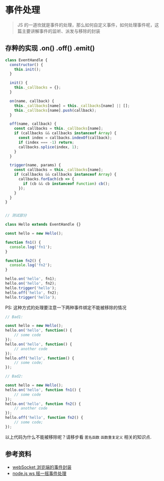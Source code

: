 # 事件处理

> JS 的一道坎就是事件的处理，那么如何自定义事件，如何处理事件呢，这篇主要讲解事件的监听、派发与移除的封装


## 存粹的实现 .on() .off() .emit()

```js
class EventHandle {
  constructor() {
    this.init();
  }

  init() {
    this._callbacks = {};
  }

  on(name, callback) {
    this._callbacks[name] = this._callbacks[name] || [];
    this._callbacks[name].push(callback);
  }

  off(name, callback) {
    const callbacks = this._callbacks[name];
    if (callbacks && callbacks instanceof Array) {
      const index = callbacks.indexOf(callback);
      if (index === -1) return;
      callbacks.splice(index, 1);
    }
  }

  trigger(name, params) {
    const callbacks = this._callbacks[name];
    if (callbacks && callbacks instanceof Array) {
      callbacks.forEach(cb => {
        if (cb && cb instanceof Function) cb();
      });
    }
  }
}


// 测试部分

class Hello extends EventHandle {}

const hello = new Hello();

function fn1() {
  console.log('fn1');
}

function fn2() {
  console.log('fn2');
}

hello.on('hello', fn1);
hello.on('hello', fn2);
hello.trigger('hello');
hello.off('hello', fn2);
hello.trigger('hello');

```

PS: 这种方式的处理要注意一下两种事件绑定不能被移除的情况

```js
// Bad1:

const hello = new Hello();
hello.on('hello', function() {
    // some code
});
hello.on('hello', function() {
    // another code
});
hello.off('hello', function() {
    // some code;
});

// Bad2:

const hello = new Hello();
hello.on('hello', function fn1() {
    // some code
});
hello.on('hello', function fn2() {
    // another code
});
hello.off('hello', function fn2() {
    // some code;
});

```

以上代码为什么不能被移除呢？请移步看 `匿名函数` `函数重复定义` 相关的知识点.

## 参考资料
+ [webSocket 浏览端的事件封装](https://juejin.im/post/5d78b3956fb9a06b2d77fe78)
+ [node.js ws 摇一摇事件处理](https://gitee.com/weblife/scene-wx-server/blob/ws_wsclient/src/Shake.js)